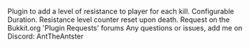 Plugin to add a level of resistance to player for each kill.
<n>Configurable Duration.</n>
<n>Resistance level counter reset upon death.</n>
<n> </n>
<n>Request on the Bukkit.org 'Plugin Requests' forums</n>
<n>Any questions or issues, add me on Discord: AntTheAntster</n>
